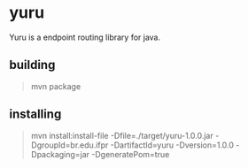 # yuru
Yuru is a endpoint routing library for java.

## building
>mvn package

## installing
>mvn install:install-file -Dfile=./target/yuru-1.0.0.jar -DgroupId=br.edu.ifpr -DartifactId=yuru -Dversion=1.0.0 -Dpackaging=jar -DgeneratePom=true
